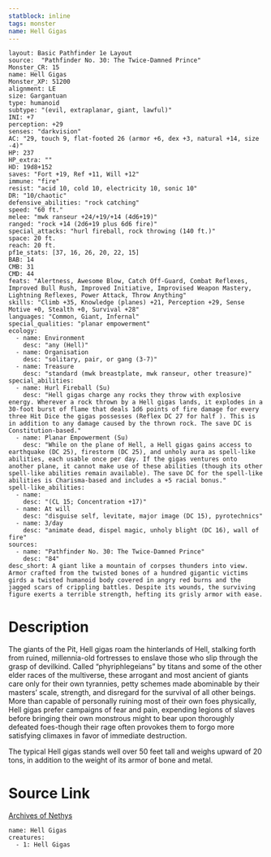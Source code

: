 ```yaml
---
statblock: inline
tags: monster
name: Hell Gigas
---
```

```statblock
layout: Basic Pathfinder 1e Layout
source:  "Pathfinder No. 30: The Twice-Damned Prince"
Monster_CR: 15
name: Hell Gigas
Monster_XP: 51200
alignment: LE
size: Gargantuan
type: humanoid
subtype: "(evil, extraplanar, giant, lawful)"
INI: +7
perception: +29
senses: "darkvision"
AC: "29, touch 9, flat-footed 26 (armor +6, dex +3, natural +14, size -4)"
HP: 237
HP_extra: ""
HD: 19d8+152
saves: "Fort +19, Ref +11, Will +12"
immune: "fire"
resist: "acid 10, cold 10, electricity 10, sonic 10"
DR: "10/chaotic"
defensive_abilities: "rock catching"
speed: "60 ft."
melee: "mwk ranseur +24/+19/+14 (4d6+19)"
ranged: "rock +14 (2d6+19 plus 6d6 fire)"
special_attacks: "hurl fireball, rock throwing (140 ft.)"
space: 20 ft.
reach: 20 ft.
pf1e_stats: [37, 16, 26, 20, 22, 15]
BAB: 14
CMB: 31
CMD: 44
feats: "Alertness, Awesome Blow, Catch Off-Guard, Combat Reflexes, Improved Bull Rush, Improved Initiative, Improvised Weapon Mastery, Lightning Reflexes, Power Attack, Throw Anything"
skills: "Climb +35, Knowledge (planes) +21, Perception +29, Sense Motive +0, Stealth +0, Survival +28"
languages: "Common, Giant, Infernal"
special_qualities: "planar empowerment"
ecology:
  - name: Environment
    desc: "any (Hell)"
  - name: Organisation
    desc: "solitary, pair, or gang (3-7)"
  - name: Treasure
    desc: "standard (mwk breastplate, mwk ranseur, other treasure)"
special_abilities:
  - name: Hurl Fireball (Su)
    desc: "Hell gigas charge any rocks they throw with explosive energy. Wherever a rock thrown by a Hell gigas lands, it explodes in a 30-foot burst of flame that deals 1d6 points of fire damage for every three Hit Dice the gigas possesses (Reflex DC 27 for half ). This is in addition to any damage caused by the thrown rock. The save DC is Constitution-based."
  - name: Planar Empowerment (Su)
    desc: "While on the plane of Hell, a Hell gigas gains access to earthquake (DC 25), firestorm (DC 25), and unholy aura as spell-like abilities, each usable once per day. If the gigas ventures onto another plane, it cannot make use of these abilities (though its other spell-like abilities remain available). The save DC for the spell-like abilities is Charisma-based and includes a +5 racial bonus."
spell-like_abilities:
  - name:
    desc: "(CL 15; Concentration +17)"
  - name: At will
    desc: "disguise self, levitate, major image (DC 15), pyrotechnics"
  - name: 3/day
    desc: "animate dead, dispel magic, unholy blight (DC 16), wall of fire"
sources:
  - name: "Pathfinder No. 30: The Twice-Damned Prince"
    desc: "84"
desc_short: A giant like a mountain of corpses thunders into view. Armor crafted from the twisted bones of a hundred gigantic victims girds a twisted humanoid body covered in angry red burns and the jagged scars of crippling battles. Despite its wounds, the surviving figure exerts a terrible strength, hefting its grisly armor with ease.
```
# Description
The giants of the Pit, Hell gigas roam the hinterlands of Hell, stalking forth from ruined, millennia-old fortresses to enslave those who slip through the grasp of devilkind. Called “phyriphlegeians” by titans and some of the other elder races of the multiverse, these arrogant and most ancient of giants care only for their own tyrannies, petty schemes made abominable by their masters’ scale, strength, and disregard for the survival of all other beings. More than capable of personally ruining most of their own foes physically, Hell gigas prefer campaigns of fear and pain, expending legions of slaves before bringing their own monstrous might to bear upon thoroughly defeated foes-though their rage often provokes them to forgo more satisfying climaxes in favor of immediate destruction.

The typical Hell gigas stands well over 50 feet tall and weighs upward of 20 tons, in addition to the weight of its armor of bone and metal.
# Source Link
[Archives of Nethys](https://aonprd.com/MonsterDisplay.aspx?ItemName=Hell%20Gigas)
```encounter-table
name: Hell Gigas
creatures:
  - 1: Hell Gigas
```
